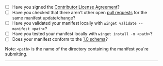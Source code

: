 - [ ] Have you signed the [Contributor License Agreement](https://cla.opensource.microsoft.com/microsoft/winget-pkgs)?
- [ ] Have you checked that there aren't other open [pull requests](https://github.com/microsoft/winget-pkgs/pulls) for the same manifest update/change?
- [ ] Have you validated your manifest locally with `winget validate --manifest <path>`? 
- [ ] Have you tested your manifest locally with `winget install -m <path>`?
- [ ] Does your manifest conform to the [1.0 schema](https://github.com/microsoft/winget-cli/blob/master/doc/ManifestSpecv1.0.md)?

Note: `<path>` is the name of the directory containing the manifest you're submitting.

-----
